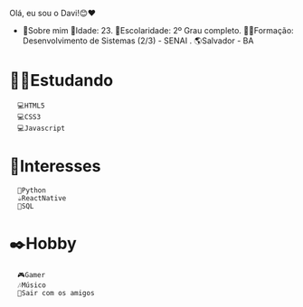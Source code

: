    Olá, eu sou o Davi!😊❤️






  * 🚀Sobre mim 
      📌Idade: 23.
      🏫Escolaridade: 2º Grau completo.
      👨‍🎓Formação: Desenvolvimento de Sistemas (2/3) - SENAI .
      🌎Salvador - BA

 
  #  👨‍💻Estudando 
      💻HTML5
      💻CSS3
      💻Javascript


  #  🎯Interesses
      🐍Python
      ☕ReactNative
      🎲SQL 


  # ✒️Hobby
      🎮Gamer
      🎶Músico
      🍺Sair com os amigos
      
       



